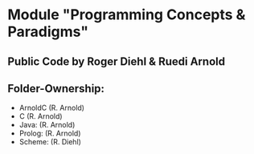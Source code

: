 # Module "Programming Concepts & Paradigms"

## Public Code by Roger Diehl & Ruedi Arnold

## Folder-Ownership:

- ArnoldC (R. Arnold)
- C (R. Arnold)
- Java: (R. Arnold)
- Prolog: (R. Arnold)
- Scheme: (R. Diehl)
